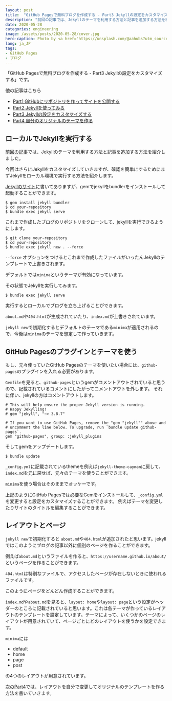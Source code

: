 ```yaml
---
layout: post
title:  "GitHub Pagesで無料ブログを作成する - Part3 Jekyllの設定をカスタマイズする"
description: "前回の記事では、Jekyllのテーマを利用する方法と記事を追加する方法を紹介しました。今回はさらにJekyllをカスタマイズしていきますが、確認を簡単にするためにまずJekyllをローカル環境で実行する方法を紹介します。"
date: 2020-05-28
categories: engineering
image: /assets/posts/2020-05-28/cover.jpg
hero-caption: Photo by <a href="https://unsplash.com/@aahubs?utm_source=unsplash&utm_medium=referral&utm_content=creditCopyText">Aaron Huber</a> on <a href="https://unsplash.com/s/photos/custom?utm_source=unsplash&utm_medium=referral&utm_content=creditCopyText">Unsplash</a>
lang: ja_JP
tags:
- GitHub Pages
- ブログ
---
```


「GitHub Pagesで無料ブログを作成する - Part3 Jekyllの設定をカスタマイズする」です。

他の記事はこちら

- [Part1 GitHubにリポジトリを作ってサイトを公開する](/engineering/2020/05/24/github-pages-blog-part1-repository.html)
- [Part2 Jekyllを使ってみる](/engineering/2020/05/26/github-pages-blog-part2-jekyll.html)
- [Part3 Jekyllの設定をカスタマイズする](/engineering/2020/05/28/github-pages-blog-part3-cutomize-setting.html)
- [Part4 自分のオリジナルのテーマを作る](/engineering/2020/05/31/github-pages-blog-part4-original-theme.html)

## ローカルでJekyllを実行する

[前回の記事](/engineering/2020/05/26/github-pages-blog-part2-jekyll.html)では、Jekyllのテーマを利用する方法と記事を追加する方法を紹介しました。

今回はさらにJekyllをカスタマイズしていきますが、確認を簡単にするためにまずJekyllをローカル環境で実行する方法を紹介します。

[Jekyllのサイト](https://jekyllrb.com/docs/)に書いてありますが、gemでjekyllをbundlerをインストールして起動することができます。

```
$ gem install jekyll bundler
$ cd your-repository
$ bundle exec jekyll serve
```

これまで作成したブログのリポジトリをクローンして、jekyllを実行できるようにします。

```
$ git clone your-repository
$ cd your-repository
$ bundle exec jekyll new . --force
```

`--force` オプションをつけるとこれまで作成したファイルがいったんJekyllのテンプレートで上書きされます。

デフォルトでは`minima`というテーマが有効になっています。

その状態でJekyllを実行してみます。

```
$ bundle exec jekyll serve
```

実行するとローカルでブログを立ち上げることができます。

`about.md`や`404.html`が生成されていたり、`index.md`が上書きされています。

`jekyll new`で初期化するとデフォルトのテーマである`minima`が適用されるので、今後は`minima`のテーマを想定して作っていきます。

## GitHub Pagesのプラグインとテーマを使う

もし、元々使っていたGitHub Pagesのテーマを使いたい場合には、`github-pages`のプラグインを入れる必要があります。

`Gemfile`を見ると、`github-pages`というgemがコメントアウトされていると思うので、記載されているコメントにしたがってコメントアウトを外します。
それに伴い、jekyllの方はコメントアウトします。

```
# This will help ensure the proper Jekyll version is running.
# Happy Jekylling!
# gem "jekyll", "~> 3.8.7"

# If you want to use GitHub Pages, remove the "gem "jekyll"" above and
# uncomment the line below. To upgrade, run `bundle update github-pages`.
gem "github-pages", group: :jekyll_plugins
```

そしてgemをアップデートします。

```
$ bundle update
```

`_config.yml`に記載されているthemeを例えば`jekyll-theme-cayman`に戻して、`index.md`を元に戻せば、元々のテーマを使うことができます。

`minima`を使う場合はそのままでオッケーです。

上記のようにGitHub Pagesでは必要なGemをインストールして、`_config.yml`を変更すると設定をカスタマイズすることができます。
例えばテーマを変更したりサイトのタイトルを編集することができます。


## レイアウトとページ

`jekyll new`で初期化すると `about.md`や`404.html`が追加されたと思います。jekyllではこのようにブログの記事以外に個別のページを作ることができます。

例えば`about.md`というファイルを作ると、`https://username.github.io/about/`というページを作ることができます。

`404.html`は特別なファイルで、アクセスしたページが存在しないときに使われるファイルです。

このようにページをどんどん作成することができます。

`index.md`や`about.md`を見ると、`layout: home`や`layout: page`という設定がヘッダーのところに記載されていると思います。これは各テーマが作っているレイアウトのテンプレートを設定しています。テーマによって、いくつかのページのレイアウトが用意されていて、ページごとにどのレイアウトを使うかを設定できます。

`minima`には

- default
- home
- page
- post

の4つのレイアウトが用意されています。

[次のPart4](/engineering/2020/05/31/github-pages-blog-part4-original-theme.html)では、レイアウトを自分で変更してオリジナルのテンプレートを作る方法を書いていきます。